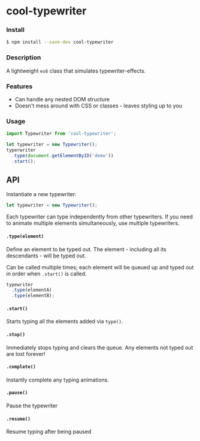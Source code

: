 # cool-typewriter

### Install

```sh
$ npm install --save-dev cool-typewriter
```

### Description
A lightweight `es6` class that simulates typewriter-effects.

### Features
* Can handle any nested DOM structure
* Doesn't mess around with CSS or classes - leaves styling up to you

### Usage

```js
import Typewriter from 'cool-typewriter';

let typewriter = new Typewriter();
typerwriter
  .type(document.getElementByID('demo'))
  .start();
```


## API

Instantiate a new typewriter:

```js
let typewriter = new Typewriter();
```
Each typewriter can type independently from other typewriters. If you need to animate multiple elements simultaneously, use multiple typewriters.

#### `.type(element)`

Define an element to be typed out. The element - including all its descendants - will be typed out.

Can be called multiple times; each element will be queued up and typed out in order when `.start()` is called.

```js
typewriter
  .type(elementA)
  .type(elementB);
```

#### `.start()`

Starts typing all the elements added via `type()`.

#### `.stop()`

Immediately stops typing and clears the queue. Any elements not typed out are lost forever!

#### `.complete()`

Instantly complete any typing animations.

#### `.pause()`

Pause the typewriter

#### `.resume()`

Resume typing after being paused